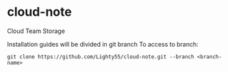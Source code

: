# cloud-note
Cloud Team Storage

Installation guides will be divided in git branch
To access to branch:
```
git clone https://github.com/Lighty55/cloud-note.git --branch <branch-name>
```
